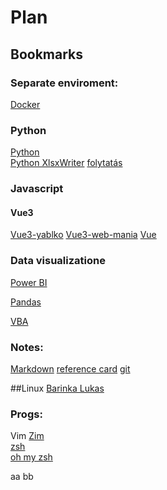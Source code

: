 # Plan 

## Bookmarks

### Separate enviroment:
[Docker](https://www.youtube.com/watch?v=lGwu4C82Xyg&list=PLNAMH_0HgWT-erdgIJH_lYkRBKe3Krdhl)

### Python
[Python](https://python.input.sk)  
[Python XlsxWriter](https://www.root.cz/clanky/tvorba-sesitu-ve-formatu-xlsx-v-pythonu-knihovna-xlsxwriter/) [folytatás](https://www.root.cz/clanky/tvorba-sesitu-ve-formatu-xlsx-v-pythonu-knihovna-xlsxwriter-pokracovani/)

### Javascript
#### Vue3
[Vue3-yablko](https://github.com/yablko/vue3-composition-api)
[Vue3-web-mania](https://www.youtube.com/watch?v=_0dJlT1bhJU)
[Vue](https://www.youtube.com/watch?v=QqWWD87M8VU)


### Data visualizatione
[Power BI](https://docs.microsoft.com/sk-sk/power-bi/create-reports/desktop-dimensional-model-report)

[Pandas](https://www.youtube.com/watch?v=5OXXSgpJQT0&list=PLNAMH_0HgWT_B0PyCHstisLu3Cv6HI8x-)  

[VBA](https://www.youtube.com/watch?v=To8S-sMCNTM&t=2064s)  

### Notes:
[Markdown](https://www.markdownguide.org/basic-syntax/#code-blocks) [reference card](https://arminreiter.com/wp-content/uploads/2020/04/Markdown-Cheatsheet.pdf) 
[git](https://github.com/yablko/gitujeme-o-100-sest)

##Linux
[Barinka Lukas](https://lukasbarinka.gitlab.io/practical-shell/)

### Progs:
Vim
[Zim](https://zim-wiki.org/)  
[zsh](https://www.zsh.org/)  
[oh my zsh](https://ohmyz.sh/)  


aa
bb

